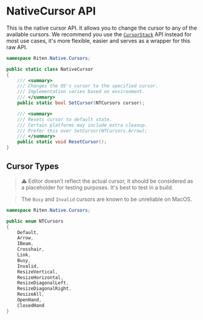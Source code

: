 # NativeCursor API

This is the native cursor API. It allows you to change the cursor to any of the available cursors.
We recommend you use the [`CursorStack`](cursorStackAPI.md) API instead for most use cases, it's more flexible, easier and serves as a wrapper for this raw API.

```c#
namespace Riten.Native.Cursors;

public static class NativeCursor
{
    /// <summary>
    /// Changes the OS's cursor to the specified cursor.
    /// Implementation varies based on environment.
    /// </summary>
    public static bool SetCursor(NTCursors cursor);

    /// <summary>
    /// Resets cursor to default state.
    /// Certain platforms may include extra cleanup.
    /// Prefer this over SetCursor(NTCursors.Arrow);
    /// </summary>
    public static void ResetCursor();
}
```

## Cursor Types

> ⚠️ Editor doesn't reflect the actual cursor, it should be considered as a placeholder for testing purposes.
> It's best to test in a build.

> The `Busy` and `Invalid` cursors are known to be unreliable on MacOS.

```c#
namespace Riten.Native.Cursors;

public enum NTCursors
{
    Default,
    Arrow,
    IBeam,
    Crosshair,
    Link,
    Busy,
    Invalid,
    ResizeVertical,
    ResizeHorizontal,
    ResizeDiagonalLeft,
    ResizeDiagonalRight,
    ResizeAll,
    OpenHand,
    ClosedHand
}
```
